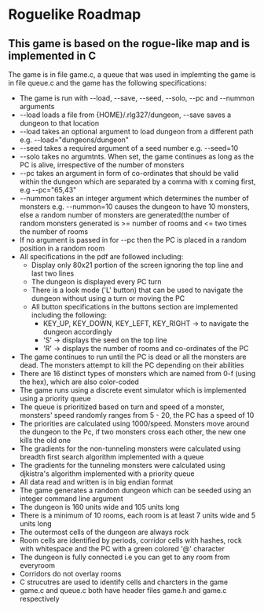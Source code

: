 # Roguelike Roadmap
## This game is based on the rogue-like map and is implemented in C
The game is in file game.c, a queue that was used in implemting the game is in file queue.c and the game has the following specifications:
* The game is run with --load, --save, --seed, --solo, --pc and --nummon arguments
* --load loads a file from {HOME}/.rlg327/dungeon, --save saves a dungeon to that location
* --load takes an optional argument to load dungeon from a different path e.g. --load="dungeons/dungeon"
* --seed takes a required argument of a seed number e.g. --seed=10
* --solo takes no argumtnts. When set, the game continues as long as the PC is alive, irrespective of the number of monsters
* --pc takes an argument in form of co-ordinates that should be valid within the dungeon which are separated by a comma with x coming first, e.g --pc="65,43"
* --nummon takes an integer argument which determines the number of monsters e.g. --nummon=10 causes the dungeon to have 10 monsters, else a random number of monsters are generated(the number of random monsters generated is >= number of rooms and <= two times the number of rooms
* If no argument is passed in for --pc then the PC is placed in a random position in a random room
* All specifications in the pdf are followed including:
  * Display only 80x21 portion of the screen ignoring the top line and last two lines
  * The dungeon is displayed every PC turn
  * There is a look mode ('L' button) that can be used to navigate the dungeon without using a turn or moving the PC
  * All button specifications in the buttons section are implemented including the following:
    - KEY_UP, KEY_DOWN, KEY_LEFT, KEY_RIGHT -> to navigate the dungeon accordingly
    - 'S' -> displays the seed on the top line
    - 'R' -> displays the number of rooms and co-ordinates of the PC
* The game continues to run until the PC is dead or all the monsters are dead. The monsters attempt to kill the PC depending on their abilities
* There are 16 distinct types of monsters which are named from 0-f (using the hex), which are also color-coded
* The game runs using a discrete event simulator which is implemented using a priority queue
* The queue is prioritized based on turn and speed of a monster, monsters' speed randomly ranges from 5 - 20, the PC has a speed of 10
* The priorities are calculated using 1000/speed. Monsters move around the dungeon to the Pc, if two monsters cross each other, the new one kills the old one
* The gradients for the non-tunneling monsters were calculated using breadth first search algorithm implemented with a queue
* The gradients for the tunneling monsters were calculated using djkistra's algorithm implemented with a priority queue
* All data read and written is in big endian format
* The game generates a random dungeon which can be seeded using an integer command line argument
* The dungeon is 160 units wide and 105 units long
* There is a minimum of 10 rooms, each room is at least 7 units wide and 5 units long
* The outermost cells of the dungeon are always rock
* Room cells are identified by periods, corridor cells with hashes, rock with whitespace and the PC with a green colored '@' character
* The dungeon is fully connected i.e you can get to any room from everyroom
* Corridors do not overlay rooms
* C strucutres are used to identify cells and charcters in the game
* game.c and queue.c both have header files game.h and game.c respectively

